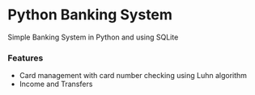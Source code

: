 # Python Banking System

Simple Banking System in Python and using SQLite

### Features ###

* Card management with card number checking using Luhn algorithm
* Income and Transfers
